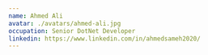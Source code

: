 ```yaml
---
name: Ahmed Ali
avatar: ./avatars/ahmed-ali.jpg
occupation: Senior DotNet Developer
linkedin: https://www.linkedin.com/in/ahmedsameh2020/
---
```

